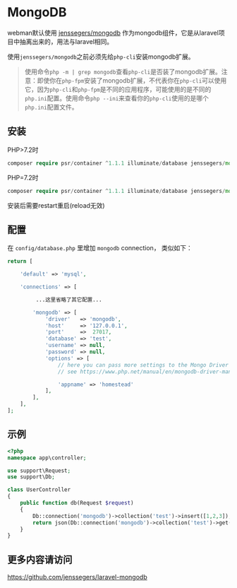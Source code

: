 # MongoDB

webman默认使用 [jenssegers/mongodb](https://github.com/jenssegers/laravel-mongodb) 作为mongodb组件，它是从laravel项目中抽离出来的，用法与laravel相同。

使用`jenssegers/mongodb`之前必须先给`php-cli`安装mongodb扩展。

> 使用命令`php -m | grep mongodb`查看`php-cli`是否装了mongodb扩展。注意：即使你在`php-fpm`安装了mongodb扩展，不代表你在`php-cli`可以使用它，因为`php-cli`和`php-fpm`是不同的应用程序，可能使用的是不同的`php.ini`配置。使用命令`php --ini`来查看你的`php-cli`使用的是哪个`php.ini`配置文件。

## 安装

PHP>7.2时
```php
composer require psr/container ^1.1.1 illuminate/database jenssegers/mongodb ^3.8.0
```
PHP=7.2时
```php
composer require psr/container ^1.1.1 illuminate/database jenssegers/mongodb ^3.7.0
```

安装后需要restart重启(reload无效)

## 配置
在 `config/database.php` 里增加 `mongodb` connection， 类似如下：
```php
return [

    'default' => 'mysql',

    'connections' => [

         ...这里省略了其它配置...

        'mongodb' => [
            'driver'   => 'mongodb',
            'host'     => '127.0.0.1',
            'port'     =>  27017,
            'database' => 'test',
            'username' => null,
            'password' => null,
            'options' => [
                // here you can pass more settings to the Mongo Driver Manager
                // see https://www.php.net/manual/en/mongodb-driver-manager.construct.php under "Uri Options" for a list of complete parameters that you can use

                'appname' => 'homestead'
            ],
        ],
    ],
];
```

## 示例
```php
<?php
namespace app\controller;

use support\Request;
use support\Db;

class UserController
{
    public function db(Request $request)
    {
        Db::connection('mongodb')->collection('test')->insert([1,2,3]);
        return json(Db::connection('mongodb')->collection('test')->get());
    }
}
```

## 更多内容请访问

https://github.com/jenssegers/laravel-mongodb

